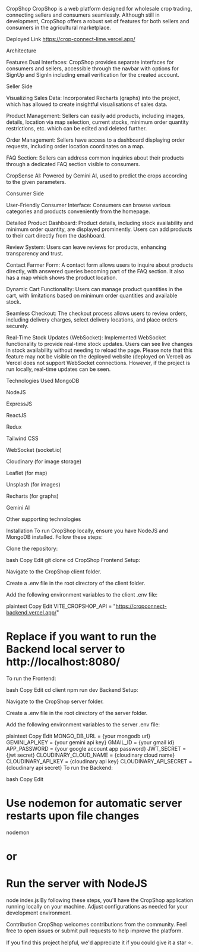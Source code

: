 CropShop
CropShop is a web platform designed for wholesale crop trading, connecting sellers and consumers seamlessly. Although still in development, CropShop offers a robust set of features for both sellers and consumers in the agricultural marketplace.

Deployed Link
https://crop-connect-lime.vercel.app/

Architecture


Features
Dual Interfaces: CropShop provides separate interfaces for consumers and sellers, accessible through the navbar with options for SignUp and SignIn including email verification for the created account.

Seller Side

Visualizing Sales Data: Incorporated Recharts (graphs) into the project, which has allowed to create insightful visualisations of sales data.

Product Management: Sellers can easily add products, including images, details, location via map selection, current stocks, minimum order quantity restrictions, etc. which can be edited and deleted further.

Order Management: Sellers have access to a dashboard displaying order requests, including order location coordinates on a map.

FAQ Section: Sellers can address common inquiries about their products through a dedicated FAQ section visible to consumers.

CropSense AI: Powered by Gemini AI, used to predict the crops according to the given parameters.

Consumer Side

User-Friendly Consumer Interface: Consumers can browse various categories and products conveniently from the homepage.

Detailed Product Dashboard: Product details, including stock availability and minimum order quantity, are displayed prominently. Users can add products to their cart directly from the dashboard.

Review System: Users can leave reviews for products, enhancing transparency and trust.

Contact Farmer Form: A contact form allows users to inquire about products directly, with answered queries becoming part of the FAQ section. It also has a map which shows the product location.

Dynamic Cart Functionality: Users can manage product quantities in the cart, with limitations based on minimum order quantities and available stock.

Seamless Checkout: The checkout process allows users to review orders, including delivery charges, select delivery locations, and place orders securely.

Real-Time Stock Updates (WebSocket): Implemented WebSocket functionality to provide real-time stock updates. Users can see live changes in stock availability without needing to reload the page. Please note that this feature may not be visible on the deployed website (deployed on Vercel) as Vercel does not support WebSocket connections. However, if the project is run locally, real-time updates can be seen.

Technologies Used
MongoDB

NodeJS

ExpressJS

ReactJS

Redux

Tailwind CSS

WebSocket (socket.io)

Cloudinary (for image storage)

Leaflet (for map)

Unsplash (for images)

Recharts (for graphs)

Gemini AI

Other supporting technologies

Installation
To run CropShop locally, ensure you have NodeJS and MongoDB installed. Follow these steps:

Clone the repository:

bash
Copy
Edit
git clone <repository-url>
cd CropShop
Frontend Setup:

Navigate to the CropShop client folder.

Create a .env file in the root directory of the client folder.

Add the following environment variables to the client .env file:

plaintext
Copy
Edit
VITE_CROPSHOP_API = "https://cropconnect-backend.vercel.app/" 
# Replace if you want to run the Backend local server to http://localhost:8080/
To run the Frontend:

bash
Copy
Edit
cd client
npm run dev
Backend Setup:

Navigate to the CropShop server folder.

Create a .env file in the root directory of the server folder.

Add the following environment variables to the server .env file:

plaintext
Copy
Edit
MONGO_DB_URL = {your mongodb url}
GEMINI_API_KEY = {your gemini api key}
GMAIL_ID = {your gmail id}
APP_PASSWORD = {your google account app password}
JWT_SECRET = {jwt secret}
CLOUDINARY_CLOUD_NAME = {cloudinary cloud name}
CLOUDINARY_API_KEY = {cloudinary api key}
CLOUDINARY_API_SECRET = {cloudinary api secret}
To run the Backend:

bash
Copy
Edit
# Use nodemon for automatic server restarts upon file changes
nodemon
# or
# Run the server with NodeJS
node index.js
By following these steps, you'll have the CropShop application running locally on your machine. Adjust configurations as needed for your development environment.

Contribution
CropShop welcomes contributions from the community. Feel free to open issues or submit pull requests to help improve the platform.

If you find this project helpful, we'd appreciate it if you could give it a star ⭐.

